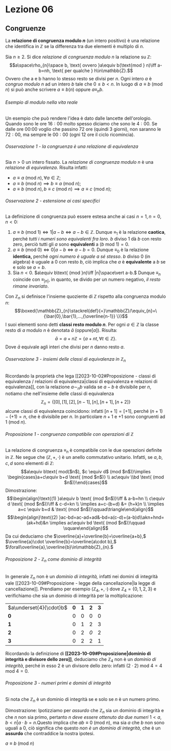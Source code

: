 # Lezione 06
## Congruenze
La **relazione di congruenza modulo $n$** (un intero positivo) è una relazione che identifica in $\mathbb{Z}$ se la differenza tra due elementi è multiplo di $n$.

Sia $n\ge2$. Si dice *relazione di congruenza modulo $n$* la relazione su $\mathbb{Z}$:$$a\space\rho_{n}\space b, \text{ ovvero }a\equiv b(\text{mod } n)\iff a-b=nh, \text{ per qualche } h\in\mathbb{Z}.$$Ovvero che a e b hanno lo stesso resto se divisi per $n$. Ogni intero $a$ è *congruo modulo $n$* ad un intero $b$ tale che $0\le b<n$. In luogo di $a\equiv b\text{ (mod }n)$ si può anche scrivere $a\equiv b(n)$ oppure $a\equiv_{n} b$.

###### Esempio di modulo nella vita reale
Un esempio che può rendere l'idea è dato dalle lancette dell'orologio. Quando sono le ore $16:00$ molto spesso diciamo che sono le $4:00$. Se dalle ore 00:00 voglio che passino 72 ore (quindi 3 giorni), non saranno le $72:00$, ma sempre le $00:00$ (ogni 12 ore il ciclo ricomincia).
###### Osservazione 1 - la congruenza è una relazione di equivalenza
Sia $n>0$ un intero fissato. La *relazione di congruenza modulo* $n$ è una *relazione di equivalenza*. Risulta infatti:
- $a \equiv a \text{ (mod }n), \forall a\in\mathbb{Z};$
- $a\equiv b\text{ (mod }n)\implies b\equiv a\text{ (mod }n);$
- $a\equiv b\text{ (mod }n), b\equiv c\text{ (mod }n) \implies a\equiv c\text{ (mod }n);$
###### Osservazione 2 - estensione ai casi specifici
La definizione di congruenza può essere estesa anche ai casi $n=1,n=0,n<0:$
1) $a\equiv b\text{ (mod }1)\iff1|a-b\iff a-b\in\mathbb{Z}.$ Dunque $\equiv_{1}$ è la relazione **caotica**, perché *tutti i numeri sono equivalenti fra loro*. $b$ diviso $1$ dà $b$ con resto zero, perciò tutti gli $a$ sono **equivalenti** a $(b \text{ mod }1)=0$. 
2) $a \equiv b\text{ (mod }0)\iff 0|a-b\iff a-b=0.$ Dunque $\equiv_{0}$ è la relazione **identica,** perché *ogni numero è uguale a sé stesso*. $b$ diviso $0$ (in algebra) è uguale a $0$ con resto $b$, ciò implica che $a$ è **equivalente** a $b$ se e solo se $a=b$.
3) Sia $n<0.$ $a\equiv b\text{ (mod }n)\iff |n|\space\vert a-b.$ Dunque $\equiv_n$ coincide con $\equiv_{|n|},$ in quanto, se divido per un numero negativo, *il resto rimane invariato*. 

Con $\mathbb{Z}_{n}$ si definisce l'insieme quoziente di $\mathbb{Z}$ rispetto alla congruenza modulo $n$:$$\boxed{\mathbb{Z}_{n}\stackrel{def}{=}\mathbb{Z}/\equiv_{n}=\{\bar{0},\bar{1},...,{\overline{n-1}} \}}$$I suoi elementi sono detti **classi resto modulo $n$**. Per ogni $a\in \mathbb{Z}$ la classe resto di $a$ modulo $n$ è denotata $\bar{a}$ (oppure$[a]$). Risulta:$$\bar{a}=a+n\mathbb{Z}=\{a+nt,\forall  t\in \mathbb{Z}\}.$$Dove $\bar{a}$ equivale agli interi che divisi per $n$ danno resto $a.$ 
###### Osservazione 3 - insiemi delle classi di equivalenza in $\mathbb{Z}_{n}$
Ricordando la proprietà che lega [[2023-10-02#Proposizione - classi di equivalenza / relazioni di equivalenza|classi di equivalenza e relazioni di equivalenza]], con la relazione $a\sim_{n} b$ valida se $a-b$ è divisibile per $n$, notiamo che nell'insieme delle classi di equivalenza $$\mathbb{Z}_{n}=\{[0],[1],[2],[n-1],[n],[n+1],[n+2] \}$$alcune classi di equivalenza coincidono: infatti $[n+1]=[+1]$, perché $(n+1)-(+1)=n$, che è divisibile per $n$. In particolare $n+1$ e $+1$ sono congruenti ad $1 \text{ (mod }n)$.

###### Proposizione 1 - congruenza compatibile con operazioni di $\mathbb{Z}$
La relazione di congruenza $\equiv_n$ è compatibile con le due operazioni definite in $\mathbb{Z}$. Ne segue che $(\mathbb{Z},+,\cdot)$ è un anello commutativo unitario. Infatti, se $a,b,c,d$ sono elementi di $\mathbb{Z}$:$$a\equiv b\text{ mod($n$), $c \equiv d$ (mod $n$)}\implies \begin{cases}a+c\equiv b+d \text{ (mod $n$)}  \\
ac\equiv  \\bd \text{ (mod $n$)}\end{cases}$$Dimostrazione:$$\begin{align}\text{(1) }a\equiv b \text{ (mod $n$)}\iff & a-b=hn \\ c\equiv d \text{ (mod $n$)}\iff & c-d=kn \\ \implies a+c-(b+d) &= (h+k)n \\ \implies a+c \equiv b+d & \text{ (mod $n$)}\qquad\triangle\end{align}$$$$\begin{align}\text{(2) }ac-bd=ac-ad+ad&-bd=a(c-d)+(a-b)d\\akn+hnd=(ak+hd)&n \implies ac\equiv bd \text{ (mod $n$)}\qquad \square\end{align}$$
Da cui deduciamo che $\overline{a}+\overline{b}=\overline{a+b},$ $\overline{a}\cdot \overline{b}=\overline{a\cdot b},$ $\forall\overline{a},\overline{b}\in\mathbb{Z}_{n}.$ 

###### Proposizione 2 - $\mathbb{Z}_{n}$ come dominio di integrità
In generale $\mathbb{Z}_{n}$ non è un *dominio di integrità,* infatti nei domini di integrità vale [[2023-10-09#Proposizione - legge della cancellazione|la legge di cancellazione]]. Prendiamo per esempio $(\mathbb{Z}_{4},+,\cdot)$ dove $\mathbb{Z}_{4}=\{0,1,2,3 \}$ e verifichiamo che sia un dominio di integrità per la moltiplicazione:

|                         |       |       |       |       |
| ----------------------- | ----- | ----- | ----- | ----- |
| $a\underset{4}{\cdot}b$ | **0** | **1** | **2** | **3** |
| **0**                   | 0     | 0     | 0     | 0     |
| **1**                   | 0     | 1     | 2     | 3     |
| **2**                   | 0     | 2     | *0*     | 2     |
| **3**                   | 0     | 2     | 2     | 1     | 

Ricordando la definizione di **[[2023-10-09#Proposizione|dominio di integrità e divisore dello zero]]**, deduciamo che $\mathbb{Z}_{4}$ non è un *dominio di integrità*, perché in esso $2$ è un divisore dello zero: infatti $(2\cdot2)\text{ mod }4=4\text{ mod }4=0.$ 
###### Proposizione 3 - numeri primi e domini di integrità
Si nota che $\mathbb{Z}_n$ è un dominio di integrità se e solo se $n$ è un numero primo. 

Dimostrazione:
Ipotizziamo per *assurdo* che $\mathbb{Z}_{n}$ sia un dominio di integrità e che $n$ non sia primo, pertanto $n$ *deve essere ottenuto da due numeri* $1<a,b<n|a\cdot b=n.$Questo implica che $ab\equiv 0\text{ (mod }n)$, ma sia $a$ che $b$ non sono uguali a $0$, ciò significa che questo *non è un dominio di integrità*, che è un **assurdo** che contraddice la nostra ipotesi.

$a\equiv b\text{ (mod }n)$